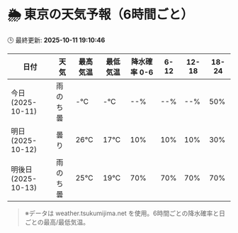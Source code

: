 # 🌦️ 東京の天気予報（6時間ごと）

🕒 最終更新: **2025-10-11 19:10:46**

| 日付 | 天気 | 最高気温 | 最低気温 | 降水確率 0-6 | 6-12 | 12-18 | 18-24 |
|------|------|----------|----------|------------|------|------|------|
| 今日 (2025-10-11) | 雨のち曇 | -℃ | -℃ | --% | --% | --% | 50% |
| 明日 (2025-10-12) | 曇り | 26℃ | 17℃ | 10% | 10% | 10% | 30% |
| 明後日 (2025-10-13) | 雨のち曇 | 25℃ | 19℃ | 70% | 70% | 70% | 70% |

> ※データは weather.tsukumijima.net を使用。6時間ごとの降水確率と日ごとの最高/最低気温。